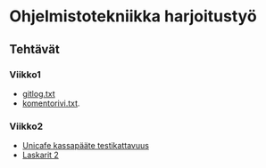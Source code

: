 # Ohjelmistotekniikka harjoitustyö 
## Tehtävät 
### Viikko1 

* [gitlog.txt](https://github.com/eevib/ot-harjoitustyo/blob/master/laskarit/viikko1/gitlog.txt)
* [komentorivi.txt](https://github.com/eevib/ot-harjoitustyo/blob/master/laskarit/viikko1/komentorivi.txt).

### Viikko2
* [Unicafe kassapääte testikattavuus](https://github.com/eevib/ot-harjoitustyo/blob/master/laskarit/viikko2/Unicafe_testikattavuus.png)
* [Laskarit 2](https://github.com/eevib/ot-harjoitustyo/tree/master/laskarit/viikko2)

